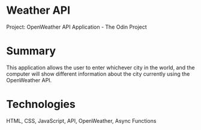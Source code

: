 # Weather API

Project: OpenWeather API Application - The Odin Project

# Summary

This application allows the user to enter whichever city in the world,
and the computer will show different information about the city currently
using the OpenWeather API.

# Technologies

HTML, CSS, JavaScript, API, OpenWeather, Async Functions
